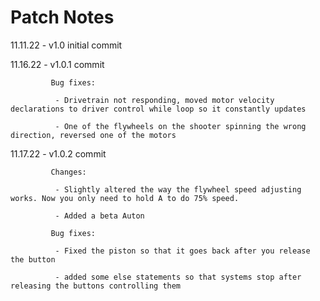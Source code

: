 # Patch Notes

 11.11.22 - v1.0 initial commit
 
 11.16.22 - v1.0.1 commit 
 
             Bug fixes:
             
              - Drivetrain not responding, moved motor velocity declarations to driver control while loop so it constantly updates
              
              - One of the flywheels on the shooter spinning the wrong direction, reversed one of the motors

11.17.22 - v1.0.2 commit
         
             Changes:
              
              - Slightly altered the way the flywheel speed adjusting works. Now you only need to hold A to do 75% speed. 
              
              - Added a beta Auton
              
             Bug fixes:
             
              - Fixed the piston so that it goes back after you release the button
              
              - added some else statements so that systems stop after releasing the buttons controlling them
